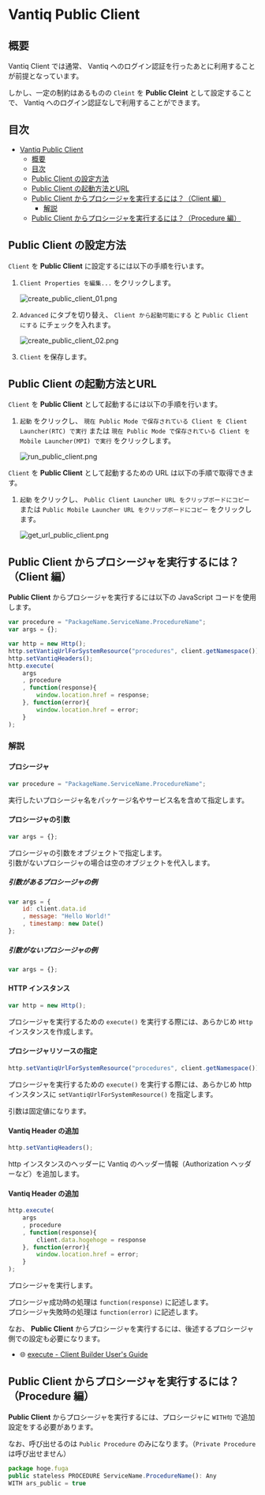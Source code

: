# Vantiq Public Client

## 概要

Vantiq Client では通常、 Vantiq へのログイン認証を行ったあとに利用することが前提となっています。  

しかし、一定の制約はあるものの `Cleint` を **Public Cleint** として設定することで、 Vantiq へのログイン認証なしで利用することができます。  

## 目次

- [Vantiq Public Client](#vantiq-public-client)
  - [概要](#概要)
  - [目次](#目次)
  - [Public Client の設定方法](#public-client-の設定方法)
  - [Public Client の起動方法とURL](#public-client-の起動方法とurl)
  - [Public Client からプロシージャを実行するには？（Client 編）](#public-client-からプロシージャを実行するにはclient-編)
    - [解説](#解説)
  - [Public Client からプロシージャを実行するには？（Procedure 編）](#public-client-からプロシージャを実行するにはprocedure-編)

## Public Client の設定方法

`Client` を **Public Client** に設定するには以下の手順を行います。  

1. `Client Properties を編集...` をクリックします。

   ![create_public_client_01.png](./imgs/create_public_client_01.png)

1. `Advanced` にタブを切り替え、 `Client から起動可能にする` と `Public Client にする` にチェックを入れます。

   ![create_public_client_02.png](./imgs/create_public_client_02.png)

1. `Client` を保存します。

## Public Client の起動方法とURL

`Client` を **Public Client** として起動するには以下の手順を行います。  

1. `起動` をクリックし、 `現在 Public Mode で保存されている Client を Client Launcher(RTC) で実行` または `現在 Public Mode で保存されている Client を Mobile Launcher(MPI) で実行` をクリックします。

   ![run_public_client.png](./imgs/run_public_client.png)

`Client` を **Public Client** として起動するための URL は以下の手順で取得できます。  

1. `起動` をクリックし、 `Public Client Launcher URL をクリップボードにコピー` または `Public Mobile Launcher URL をクリップボードにコピー` をクリックします。

   ![get_url_public_client.png](./imgs/get_url_public_client.png)

## Public Client からプロシージャを実行するには？（Client 編）

**Public Client** からプロシージャを実行するには以下の JavaScript コードを使用します。  

```JavaScript
var procedure = "PackageName.ServiceName.ProcedureName";
var args = {};

var http = new Http();
http.setVantiqUrlForSystemResource("procedures", client.getNamespace());
http.setVantiqHeaders();
http.execute(
    args
    , procedure
    , function(response){
        window.location.href = response;
    }, function(error){
        window.location.href = error;
    }
);
```

### 解説

#### プロシージャ

```JavaScript
var procedure = "PackageName.ServiceName.ProcedureName";
```

実行したいプロシージャ名をパッケージ名やサービス名を含めて指定します。  

#### プロシージャの引数

```JavaScript
var args = {};
```

プロシージャの引数をオブジェクトで指定します。  
引数がないプロシージャの場合は空のオブジェクトを代入します。  

##### 引数があるプロシージャの例

```JavaScript
var args = {
    id: client.data.id
    , message: "Hello World!"
    , timestamp: new Date()
};
```

##### 引数がないプロシージャの例

```JavaScript
var args = {};
```

#### HTTP インスタンス

```JavaScript
var http = new Http();
```

プロシージャを実行するための `execute()` を実行する際には、あらかじめ `Http` インスタンスを作成します。  

#### プロシージャリソースの指定

```JavaScript
http.setVantiqUrlForSystemResource("procedures", client.getNamespace());
```

プロシージャを実行するための `execute()` を実行する際には、あらかじめ http インスタンスに `setVantiqUrlForSystemResource()` を指定します。  

引数は固定値になります。  

#### Vantiq Header の追加

```JavaScript
http.setVantiqHeaders();
```

http インスタンスのヘッダーに Vantiq のヘッダー情報（Authorization ヘッダーなど）を追加します。  

#### Vantiq Header の追加

```JavaScript
http.execute(
    args
    , procedure
    , function(response){
        client.data.hogehoge = response
    }, function(error){
        window.location.href = error;
    }
);
```

プロシージャを実行します。  

プロシージャ成功時の処理は `function(response)` に記述します。  
プロシージャ失敗時の処理は `function(error)` に記述します。  

なお、 **Public Client** からプロシージャを実行するには、後述するプロシージャ側での設定も必要になります。  

- :globe_with_meridians: [execute - Client Builder User's Guide](https://dev.vantiq.com/docs/system/cbuser/#executeprocedureargumentsany-procedurenamestring-successcallbackfunction-failurecallbackfunctionvoid)

## Public Client からプロシージャを実行するには？（Procedure 編）

**Public Client** からプロシージャを実行するには、プロシージャに `WITH句` で追加設定をする必要があります。  

なお、呼び出せるのは `Public Procedure` のみになります。（`Private Procedure` は呼び出せません）  

```JavaScript
package hoge.fuga
public stateless PROCEDURE ServiceName.ProcedureName(): Any
WITH ars_public = true
```
